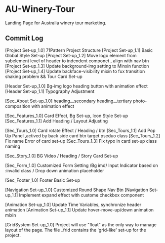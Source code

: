 # AU-Winery-Tour
Landing Page for Australia winery tour marketing.

## Commit Log

[Project Set-up_1.0] 71Pattern Project Structure
[Project Set-up_1.1] Basic Global Style Set-up
[Project Set-up_1.2] Move logo element from subelement level of  header to indendent componet , align with nav btn
[Project Set-up_1.3] Update background-img setting to Minxin function
[Project Set-up_1.4] Update backface-visibility mixin to fux transition shaking problem && Tour Card Set-up

[Header Set-up_1.0] Bg-img logo heading button with animation effect
[Header Set-up_1.1] Typography Adjustment

[Sec_About Set-up_1.0] heading__secondary heading__tertiary  photo-composition with animation effect

[Sec_Features_1.0] Card Effect, Bg Set-up, Icon Style Set-up
[Sec_Features_1.1] Add Heading / Layout Adjusting

[Sec_Tours_1.0] Card rotate Effect / Heading / btn
[Sec_Tours_1.1] Add Pop Up Panel ,actived by back side card btn target pseduo class
[Sec_Tours_1.2] Fix name Error of card set-up
[Sec_Tours_1.3] Fix typo in card set-up class naming

[Sec_Story_1.0] BG Video / Heading / Story Card Set-up

[Sec_Form_1.0] Customized Form Setting /Bg imd/ Input Indicator based on :invalid class / Drop down animation placeholder

[Sec_Footer_1.0] Footer Basic Set-up

[Navigation Set-up_1.0] Customized Round Shape Nav Btn 
[Navigation Set-up_1.1] Implement expand effect with custome checkbox component

[Animation Set-up_1.0] Update Time Variables, synchronize header animation
[Animation Set-up_1.1] Update hover-move-up/down animation mixin

[GridSystem Set-up_1.0] Project will use "float" as the only way to manage layout of the page. The file _frid contains the 'grid-like' set-up for the project.